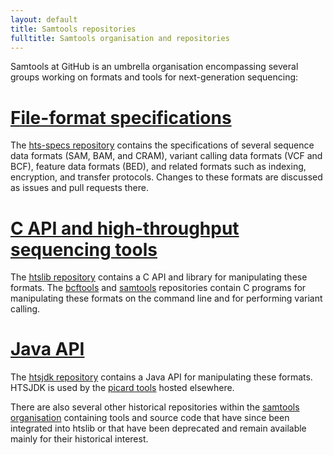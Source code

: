 ```yaml
---
layout: default
title: Samtools repositories
fulltitle: Samtools organisation and repositories
---
```

Samtools at GitHub is an umbrella organisation encompassing several
groups working on formats and tools for next-generation sequencing:

# [File-format specifications](/hts-specs/)

The [hts-specs repository] contains the specifications of several sequence
data formats (SAM, BAM, and CRAM), variant calling data formats (VCF and BCF),
feature data formats (BED), and related formats such as indexing, encryption,
and transfer protocols.
Changes to these formats are discussed as issues and pull requests there.

# [C API and high-throughput sequencing tools](http://www.htslib.org/)

The [htslib repository] contains a C API and library for manipulating these
formats.
The [bcftools] and [samtools] repositories contain C programs for manipulating
these formats on the command line and for performing variant calling.

# [Java API](/htsjdk/)

The [htsjdk repository] contains a Java API for manipulating these formats.
HTSJDK is used by the [picard tools] hosted elsewhere.

<div class="gap"></div>

There are also several other historical repositories within the
[samtools organisation] containing tools and source code that have since
been integrated into htslib or that have been deprecated and remain
available mainly for their historical interest.

[bcftools]:              https://github.com/samtools/bcftools
[hts-specs repository]:  https://github.com/samtools/hts-specs
[htsjdk repository]:     https://github.com/samtools/htsjdk
[htslib repository]:     https://github.com/samtools/htslib
[picard tools]:          http://broadinstitute.github.io/picard/
[samtools]:              https://github.com/samtools/samtools
[samtools organisation]: https://github.com/samtools
